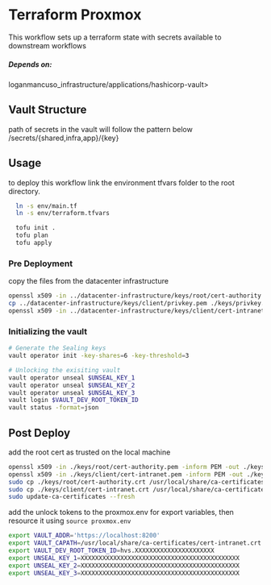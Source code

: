 # Terraform Proxmox

This workflow sets up a terraform state with secrets available to downstream workflows 

##### Depends on:
loganmancuso_infrastructure/applications/hashicorp-vault>

## Vault Structure

path of secrets in the vault will follow the pattern below
/secrets/{shared,infra,app}/{key}

## Usage
to deploy this workflow link the environment tfvars folder to the root directory. 
```bash
  ln -s env/main.tf
  ln -s env/terraform.tfvars

  tofu init .
  tofu plan
  tofu apply
```
### Pre Deployment
copy the files from the datacenter infrastructure

```bash
openssl x509 -in ../datacenter-infrastructure/keys/root/cert-authority.pem -inform PEM -out ./keys/cert-authority.crt
cp ../datacenter-infrastructure/keys/client/privkey.pem ./keys/privkey.pem
openssl x509 -in ../datacenter-infrastructure/keys/client/cert-intranet.pem -inform PEM -out ./keys/cert-intranet.crt
```

### Initializing the vault
```bash
# Generate the Sealing keys
vault operator init -key-shares=6 -key-threshold=3
```

```bash
# Unlocking the exisiting vault
vault operator unseal $UNSEAL_KEY_1
vault operator unseal $UNSEAL_KEY_2
vault operator unseal $UNSEAL_KEY_3
vault login $VAULT_DEV_ROOT_TOKEN_ID
vault status -format=json
```


## Post Deploy
add the root cert as trusted on the local machine
```bash
openssl x509 -in ./keys/root/cert-authority.pem -inform PEM -out ./keys/root/cert-authority.crt
openssl x509 -in ./keys/client/cert-intranet.pem -inform PEM -out ./keys/client/cert-intranet.crt
sudo cp ./keys/root/cert-authority.crt /usr/local/share/ca-certificates/cert-authority.crt
sudo cp ./keys/client/cert-intranet.crt /usr/local/share/ca-certificates/cert-intranet.crt
sudo update-ca-certificates --fresh
```
add the unlock tokens to the proxmox.env for export variables, then resource it using `source proxmox.env`
```bash
export VAULT_ADDR='https://localhost:8200'
export VAULT_CAPATH=/usr/local/share/ca-certificates/cert-intranet.crt
export VAULT_DEV_ROOT_TOKEN_ID=hvs.XXXXXXXXXXXXXXXXXXXXXX
export UNSEAL_KEY_1=XXXXXXXXXXXXXXXXXXXXXXXXXXXXXXXXXXXXXXXXXXXX
export UNSEAL_KEY_2=XXXXXXXXXXXXXXXXXXXXXXXXXXXXXXXXXXXXXXXXXXXX
export UNSEAL_KEY_3=XXXXXXXXXXXXXXXXXXXXXXXXXXXXXXXXXXXXXXXXXXXX
```
